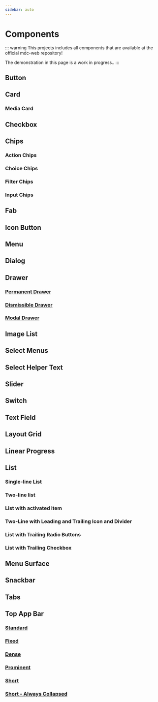 ```yaml
---
sidebar: auto
---
```


# Components

::: warning
This projects includes all components that are available at the official mdc-web repository!

The demonstration in this page is a work in progress..
:::

## Button

<ButtonDemo/>

## Card

<CardDemo/>

### Media Card

<CardMediaDemo/>

## Checkbox

<CheckboxDemo/>

## Chips

### Action Chips

<ChipsActionDemo/>

### Choice Chips

<ChipsChoiceDemo/>

### Filter Chips

<ChipsFilterDemo/>

### Input Chips

<ChipsInputDemo/>

## Fab

<FabDemo/>

<!-- ## Textfield

<TextfieldDemo/> -->

## Icon Button

<IconButtonDemo/>

## Menu

<MenuDemo/>

## Dialog

<DialogDemo/>

## Drawer

### [Permanent Drawer](permanentDrawer.html)

<PermanentDrawerDemo/>

### [Dismissible Drawer](dismissibleDrawer.html)

<DismissibleDrawerDemo/>

### [Modal Drawer](modalDrawer.html)

<ModalDrawerDemo/>

## Image List

<ImageListDemo/>

## Select Menus

<SelectDemo/>

## Select Helper Text

<SelectHelperTextDemo/>

## Slider

<SliderDemo/>

## Switch

<SwitchDemo/>

## Text Field

<TextfieldDemo/>

## Layout Grid

<LayoutGridDemo/>

## Linear Progress

<LinearProgressDemo/>

## List

### Single-line List

<SingleLineListDemo/>

### Two-line list

<TwoLineListDemo/>

### List with activated item

<ListWithActivatedItemDemo/>

### Two-Line with Leading and Trailing Icon and Divider

<TwoLineWithLeadingAndTrailingIconAndDividerDemo/>

### List with Trailing Radio Buttons

<ListWithTrailingRadioButtonsDemo/>

### List with Trailing Checkbox

<ListWithTrailingCheckboxDemo/>

## Menu Surface

<MenuSurfaceDemo/>

## Snackbar

<SnackbarDemo/>

## Tabs

<TabsDemo/>

## Top App Bar

### [Standard](standard.html)

<StandardTopAppBarDemo/>

### [Fixed](fixed.html)

<FixedTopAppBarDemo/>

### [Dense](dense.html)

<DenseTopAppBarDemo/>

### [Prominent](prominent.html)

<ProminentTopAppBarDemo/>

### [Short](short.html)

<ShortTopAppBarDemo/>

### [Short - Always Collapsed](shortCollapsed.html)

<ShortCollapsedTopAppBarDemo/>
